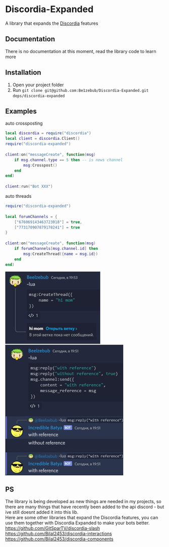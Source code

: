 # Discordia-Expanded

A library that expands the [Discordia](https://github.com/SinisterRectus/Discordia) features

## Documentation

There is no documentation at this moment, read the library code to learn more

## Installation

1. Open your project folder
2. Run `git clone git@github.com:Be1zebub/Discordia-Expanded.git deps/discordia-expanded`

## Examples

auto crossposting
```lua
local discordia = require("discordia")
local client = discordia.Client()
require("discordia-expanded")

client:on("messageCreate", function(msg)
	if msg.channel.type == 5 then -- is news channel
		msg:Crosspost()
	end
end)

client:run("Bot XXX")
```

auto threads
```lua
require("discordia-expanded")

local forumChannels = {
	["676069143463723018"] = true,
	["773170907879178241"] = true
}

client:on("messageCreate", function(msg)
	if forumChannels[msg.channel.id] then
		msg:CreateThread({name = msg.id})
	end
end)
```

![Threads](https://github.com/Be1zebub/Discordia-Expanded/blob/main/demo/create_thread.jpg?raw=true)
![True reply](https://github.com/Be1zebub/Discordia-Expanded/blob/main/demo/true_reply.jpg?raw=true)

## PS

The library is being developed as new things are needed in my projects, so there are many things that have recently been added to the api discord - but ive still doesnt added it into this lib.  
Here are some other libraries that expand the Discordia features, you can use them together with Discordia Expanded to make your bots better.  
https://github.com/GitSparTV/discordia-slash  
https://github.com/Bilal2453/discordia-interactions  
https://github.com/Bilal2453/discordia-components
